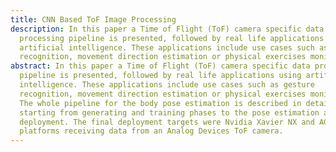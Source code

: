 ```yaml
---
title: CNN Based ToF Image Processing
description: In this paper a Time of Flight (ToF) camera specific data
  processing pipeline is presented, followed by real life applications using
  artificial intelligence. These applications include use cases such as gesture
  recognition, movement direction estimation or physical exercises monitoring.
abstract: In this paper a Time of Flight (ToF) camera specific data processing
  pipeline is presented, followed by real life applications using artificial
  intelligence. These applications include use cases such as gesture
  recognition, movement direction estimation or physical exercises monitoring.
  The whole pipeline for the body pose estimation is described in details,
  starting from generating and training phases to the pose estimation and
  deployment. The final deployment targets were Nvidia Xavier NX and AGX
  platforms receiving data from an Analog Devices ToF camera.
---
```


